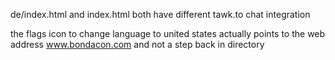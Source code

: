 de/index.html and index.html both have different tawk.to chat integration


the flags icon to change language to united states actually points to the web address www.bondacon.com and not a step back in directory
